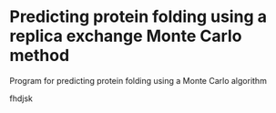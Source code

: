 # Predicting protein folding using a replica exchange Monte Carlo method

Program for predicting protein folding using a Monte Carlo algorithm 

fhdjsk
